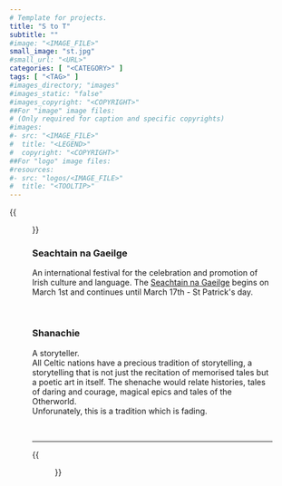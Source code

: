 ```yaml
---
# Template for projects.
title: "S to T"
subtitle: ""
#image: "<IMAGE_FILE>"
small_image: "st.jpg"
#small_url: "<URL>"
categories: [ "<CATEGORY>" ]
tags: [ "<TAG>" ]
#images_directory; "images"
#images_static: "false"
#images_copyright: "<COPYRIGHT>"
##For "image" image files:
# (Only required for caption and specific copyrights)
#images:
#- src: "<IMAGE_FILE>"
#  title: "<LEGEND>"
#  copyright: "<COPYRIGHT>"
##For "logo" image files:
#resources:
#- src: "logos/<IMAGE_FILE>"
#  title: "<TOOLTIP>"
---
```

{{<figure src = "images/s.png">}}
<br>

### Seachtain na Gaeilge  
An international festival for the celebration and promotion of Irish culture and language. The <a href="https://snag.ie/" target="_blank">Seachtain na Gaeilge</a> begins on March 1st and continues until March 17th - St Patrick's day.


<br>

### Shanachie  
A storyteller.  
All Celtic nations have a precious tradition of storytelling, a storytelling
that is not just the recitation of memorised tales but a poetic art in itself.
The shenache would relate histories, tales of daring and courage, magical epics
and tales of the Otherworld.  
Unforunately, this is a tradition which is fading.  

<br>


---



{{<figure src = "images/t.png">}}